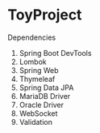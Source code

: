 # ToyProject

Dependencies

1. Spring Boot DevTools 
2. Lombok 
3. Spring Web 
4. Thymeleaf 
5. Spring Data JPA
6. MariaDB Driver
7. Oracle Driver 
8. WebSocket 
9. Validation 
